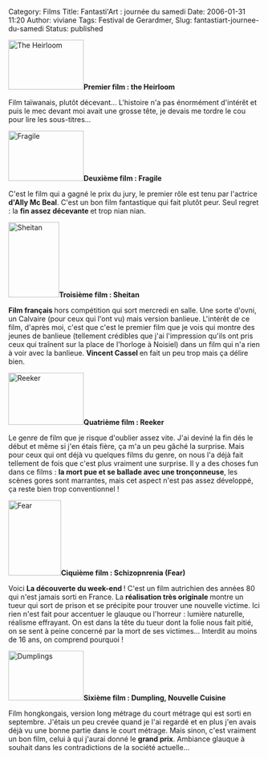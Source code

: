 Category: Films
Title: Fantasti'Art : journée du samedi
Date: 2006-01-31 11:20
Author: viviane
Tags: Festival de Gerardmer, 
Slug: fantastiart-journee-du-samedi
Status: published

<img class="alignleft size-full wp-image-561" title="The Heirloom" src="http://www.viviane-voyages.com/wp-content/uploads/2006/01/1.jpg" alt="The Heirloom" width="150" height="99" /><strong>Premier film : the Heirloom</strong>

Film taïwanais, plutôt décevant... L'histoire n'a pas énormément d'intérêt et puis le mec devant moi avait une grosse tête, je devais me tordre le cou pour lire les sous-titres...

<img class="alignleft size-full wp-image-563" title="Fragile" src="http://www.viviane-voyages.com/wp-content/uploads/2006/01/2.jpg" alt="Fragile" width="150" height="100" /><strong>Deuxième film : Fragile</strong>

C'est le film qui a gagné le prix du jury, le premier rôle est tenu par l'actrice <strong>d'Ally Mc Beal</strong>. C'est un bon film fantastique qui fait plutôt peur. Seul regret : la <strong>fin assez décevante </strong>et trop nian nian.

<img class="alignleft size-full wp-image-564" title="Sheitan" src="http://www.viviane-voyages.com/wp-content/uploads/2006/01/3.jpg" alt="Sheitan" width="101" height="150" /><strong>Troisième film : Sheitan </strong>

<strong>Film français </strong>hors compétition qui sort mercredi en salle. Une sorte d'ovni, un Calvaire (pour ceux qui l'ont vu) mais version banlieue. L'intérêt de ce film, d'après moi, c'est que c'est le premier film que je vois qui montre des jeunes de banlieue (tellement crédibles que j'ai l'impression qu'ils ont pris ceux qui traînent sur la place de l'horloge à Noisiel) dans un film qui n'a rien à voir avec la banlieue. <strong>Vincent Cassel </strong>en fait un peu trop mais ça délire bien.

<img class="alignleft size-full wp-image-565" title="Reeker" src="http://www.viviane-voyages.com/wp-content/uploads/2006/01/4.jpg" alt="Reeker" width="150" height="104" /><strong>Quatrième film : Reeker</strong>

Le genre de film que je risque d'oublier assez vite. J'ai deviné la fin dés le début et même si j'en étais fière, ça m'a un peu gâché la surprise. Mais pour ceux qui ont déjà vu quelques films du genre, on nous l'a déjà fait tellement de fois que c'est plus vraiment une surprise. Il y a des choses fun dans ce films : <strong>la mort pue et se ballade avec une tronçonneuse</strong>, les scènes gores sont marrantes, mais cet aspect n'est pas assez développé, ça reste bien trop conventionnel !

<img class="alignleft size-full wp-image-566" title="Fear" src="http://www.viviane-voyages.com/wp-content/uploads/2006/01/5.jpg" alt="Fear" width="105" height="150" /><strong>Ciquième film : Schizopnrenia (Fear)</strong>

Voici <strong>La découverte du week-end </strong>! C'est un film autrichien des années 80 qui n'est jamais sorti en France. La <strong>réalisation très originale </strong>montre un tueur qui sort de prison et se précipite pour trouver une nouvelle victime. Ici rien n'est fait pour accentuer le glauque ou l'horreur : lumière naturelle, réalisme effrayant. On est dans la tête du tueur dont la folie nous fait pitié, on se sent à peine concerné par la mort de ses victimes... Interdit au moins de 16 ans, on comprend pourquoi !

<img class="alignleft size-full wp-image-567" title="Dumplings" src="http://www.viviane-voyages.com/wp-content/uploads/2006/01/6.jpg" alt="Dumplings" width="150" height="99" /><strong>Sixième film : Dumpling, Nouvelle Cuisine</strong>

Film hongkongais, version long métrage du court métrage qui est sorti en septembre. J'étais un peu crevée quand je l'ai regardé et en plus j'en avais déjà vu une bonne partie dans le court métrage. Mais sinon, c'est vraiment un bon film, celui à qui j'aurai donné le <strong>grand prix</strong>. Ambiance glauque à souhait dans les contradictions de la société actuelle...